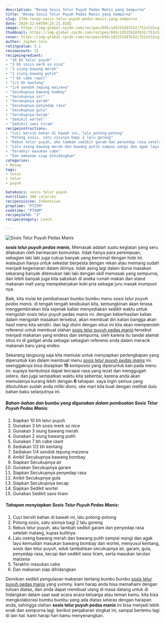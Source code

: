 ```yaml
---
description: "Resep Sosis Telur Puyuh Pedas Manis yang Sempurna"
title: "Resep Sosis Telur Puyuh Pedas Manis yang Sempurna"
slug: 2744-resep-sosis-telur-puyuh-pedas-manis-yang-sempurna
date: 2020-12-04T09:25:21.018Z
image: https://img-global.cpcdn.com/recipes/695c1d5255287b32/751x532cq70/sosis-telur-puyuh-pedas-manis-foto-resep-utama.jpg
thumbnail: https://img-global.cpcdn.com/recipes/695c1d5255287b32/751x532cq70/sosis-telur-puyuh-pedas-manis-foto-resep-utama.jpg
cover: https://img-global.cpcdn.com/recipes/695c1d5255287b32/751x532cq70/sosis-telur-puyuh-pedas-manis-foto-resep-utama.jpg
author: Jayden Cole
ratingvalue: 3.1
reviewcount: 15
recipeingredient:
- "10 bh telur puyuh"
- "3 bh sosis merk so nice"
- "3 siung bawang merah"
- "2 siung bawang putih"
- "7 bh cabe rawit"
- "1/2 bh kentang"
- "1/4 sendok tepung maizena"
- "Secukupnya bawang bombay"
- "Secukupnya air"
- "Secukupnya garam"
- "Secukupnya penyedap rasa"
- "Secukupnya gula"
- "Secukupnya kecap"
- "Sedikit wortel"
- "Sedikit saos tiram"
recipeinstructions:
- "Cuci bersih bahan di bawah ini, lalu potong-potong"
- "Potong sosis, satu sisinya bagi 2 lalu goreng"
- "Rebus telur puyuh, aku tambah sedikit garam dan penyedap rasa setelah matang, kupas kulitnya"
- "Lalu oseng bawang merah dan bawang putih sampai wangi dan agak layu kemudian masukan bawang bombay dan wortel, menyusul kentang, sosis dan telur puyuh, aduk tambahkan secukupnya air, garam, gula, penyedap rasa, kecap dan sedikit saos tiram, serta masukan larutan maizena"
- "Terakhir masukan cabe"
- "Dan makanan siap dihidangkan"
categories:
- Resep
tags:
- sosis
- telur
- puyuh

katakunci: sosis telur puyuh 
nutrition: 266 calories
recipecuisine: Indonesian
preptime: "PT25M"
cooktime: "PT48M"
recipeyield: "3"
recipecategory: Lunch

---
```



![Sosis Telur Puyuh Pedas Manis](https://img-global.cpcdn.com/recipes/695c1d5255287b32/751x532cq70/sosis-telur-puyuh-pedas-manis-foto-resep-utama.jpg)

<b><i>sosis telur puyuh pedas manis</i></b>, Memasak adalah suatu kegiatan yang seru dilakukan oleh bermacam komunitas. tidak hanya para perempuan, sebagian laki laki juga cukup banyak yang berminat dengan hobi ini. walaupun hanya untuk sekedar berpesta dengan rekan atau memang sudah menjadi kegemaran dalam dirinya. tidak asing lagi dalam dunia masakan sekarang banyak ditemukan laki laki dengan skill memasak yang sempurna, dan lebih banyak juga kita saksikan di aneka rumah makan dan stand makanan mall yang mempekerjakan koki pria sebagai juru masak mumpuni nya.



Baik, kita mulai ke pembahasan bumbu bumbu menu <i>sosis telur puyuh pedas manis</i>. di tengah tengah kesibukan kita, kemungkinan akan terasa menggembirakan bila sejenak kalian menyediakan sedikit waktu untuk mengolah sosis telur puyuh pedas manis ini. dengan keberhasilan kalian dalam mengolah masakan tersebut, akan membuat diri kalian bangga akan hasil menu kita sendiri. dan lagi disini dengan situs ini kita akan memperoleh referensi untuk membuat olahan <u>sosis telur puyuh pedas manis</u> tersebut menjadi makanan yang endess dan sempurna, oleh karena itu tandai alamat situs ini di gadget anda sebagai sebagian referensi anda dalam meracik makanan baru yang endes.


Sekarang langsung saja kita memulai untuk menyiapkan perlengkapan yang diperuntuk kan dalam membuat menu <u><i>sosis telur puyuh pedas manis</i></u> ini. seenggaknya bisa disiapkan <b>15</b> komposisi yang diperuntuk kan pada menu ini. supaya berikutnya dapat tercapai rasa yang lezat dan menggugah selera. dan juga sempatkan waktu kita sebentar, karena anda akan memulainya kurang lebih dengan <b>6</b> tahapan. saya ingin semua yang dibutuhkan sudah anda miliki disini, oke mari kita buat dengan melihat dulu bahan baku selanjutnya ini.

<!--inarticleads1-->

##### Bahan-bahan dan bumbu yang digunakan dalam pembuatan Sosis Telur Puyuh Pedas Manis:

1. Siapkan 10 bh telur puyuh
1. Gunakan 3 bh sosis merk so nice
1. Gunakan 3 siung bawang merah
1. Gunakan 2 siung bawang putih
1. Gunakan 7 bh cabe rawit
1. Sediakan 1/2 bh kentang
1. Sediakan 1/4 sendok tepung maizena
1. Ambil Secukupnya bawang bombay
1. Siapkan Secukupnya air
1. Gunakan Secukupnya garam
1. Siapkan Secukupnya penyedap rasa
1. Ambil Secukupnya gula
1. Siapkan Secukupnya kecap
1. Siapkan Sedikit wortel
1. Gunakan Sedikit saos tiram




<!--inarticleads2-->

##### Tahapan menyiapkan Sosis Telur Puyuh Pedas Manis:

1. Cuci bersih bahan di bawah ini, lalu potong-potong
1. Potong sosis, satu sisinya bagi 2 lalu goreng
1. Rebus telur puyuh, aku tambah sedikit garam dan penyedap rasa setelah matang, kupas kulitnya
1. Lalu oseng bawang merah dan bawang putih sampai wangi dan agak layu kemudian masukan bawang bombay dan wortel, menyusul kentang, sosis dan telur puyuh, aduk tambahkan secukupnya air, garam, gula, penyedap rasa, kecap dan sedikit saos tiram, serta masukan larutan maizena
1. Terakhir masukan cabe
1. Dan makanan siap dihidangkan




Demikian sedikit pengulasan makanan tentang bumbu bumbu <u>sosis telur puyuh pedas manis</u> yang yummy. kami harap anda bisa memahami dengan tulisan diatas, dan anda dapat membuat ulang di masa datang untuk di hidangkan dalam saat saat acara acara keluarga atau teman kamu. kita bisa mengkolaborasi bumbu bumbu yang ada diatas selaras dengan harapan anda, sehingga olahan <b>sosis telur puyuh pedas manis</b> ini bisa menjadi lebih enak dan sempurna lagi. berikut penjabaran singkat ini, sampai bertemu lagi di lain hal. kami harap hari kamu menyenangkan.
